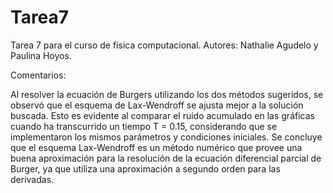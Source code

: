 Tarea7
======

Tarea 7 para el curso de física computacional. Autores: Nathalie Agudelo y Paulina Hoyos.



Comentarios:

Al resolver la ecuación de Burgers utilizando los dos métodos sugeridos, se observó que el esquema de Lax-Wendroff 
se ajusta mejor a la solución buscada. Esto es evidente al comparar el ruido acumulado en las gráficas cuando ha transcurrido
un tiempo T = 0.15, considerando que se implementaron los mismos parámetros y condiciones iniciales.
Se concluye que el esquema Lax-Wendroff es un método numérico que provee una buena aproximación para la resolución de la ecuación diferencial parcial
de Burger, ya que utiliza una aproximación a segundo orden para las derivadas.
